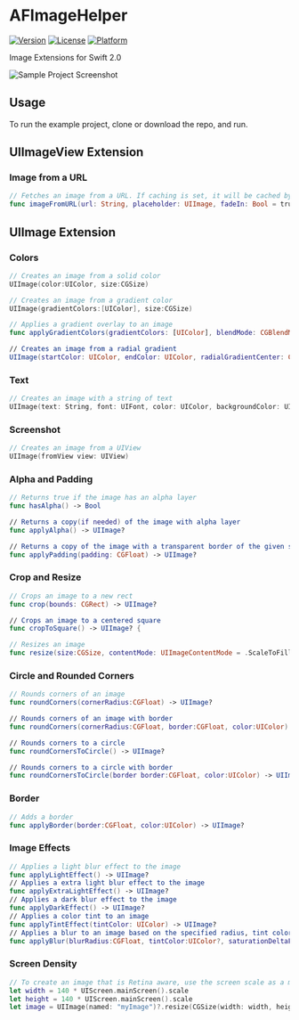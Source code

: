 # AFImageHelper

[![Version](https://img.shields.io/cocoapods/v/AFImageHelper.svg?style=flat)](http://cocoapods.org/pods/AFImageHelper)
[![License](https://img.shields.io/cocoapods/l/AFImageHelper.svg?style=flat)](http://cocoapods.org/pods/AFImageHelper)
[![Platform](https://img.shields.io/cocoapods/p/AFImageHelper.svg?style=flat)](http://cocoapods.org/pods/AFImageHelper)

Image Extensions for Swift 2.0


![Sample Project Screenshot](https://raw.githubusercontent.com/melvitax/AFImageHelper/master/Screenshot.png?raw=true "Sample Project Screenshot")

## Usage

To run the example project, clone or download the repo, and run.


## UIImageView Extension


### Image from a URL
```Swift
// Fetches an image from a URL. If caching is set, it will be cached by NSCache for future queries. The cached image is returned if available, otherise the placeholder is set. When the image is returned, the closure gets called.
func imageFromURL(url: String, placeholder: UIImage, fadeIn: Bool = true, closure: ((image: UIImage?)

```

## UIImage Extension

### Colors
```Swift
// Creates an image from a solid color
UIImage(color:UIColor, size:CGSize)

// Creates an image from a gradient color
UIImage(gradientColors:[UIColor], size:CGSize) 

// Applies a gradient overlay to an image
func applyGradientColors(gradientColors: [UIColor], blendMode: CGBlendMode) -> UIImage 

// Creates an image from a radial gradient
UIImage(startColor: UIColor, endColor: UIColor, radialGradientCenter: CGPoint, radius:Float, size:CGSize)

```

### Text
```Swift
// Creates an image with a string of text
UIImage(text: String, font: UIFont, color: UIColor, backgroundColor: UIColor, size:CGSize, offset: CGPoint)

```

### Screenshot
```Swift
// Creates an image from a UIView 
UIImage(fromView view: UIView)

```


### Alpha and Padding
```Swift
// Returns true if the image has an alpha layer
func hasAlpha() -> Bool

// Returns a copy(if needed) of the image with alpha layer 
func applyAlpha() -> UIImage? 

// Returns a copy of the image with a transparent border of the given size added around its edges
func applyPadding(padding: CGFloat) -> UIImage?

```

### Crop and Resize
```Swift
// Crops an image to a new rect
func crop(bounds: CGRect) -> UIImage?

// Crops an image to a centered square
func cropToSquare() -> UIImage? {

// Resizes an image
func resize(size:CGSize, contentMode: UIImageContentMode = .ScaleToFill) -> UIImage? 

```

### Circle and Rounded Corners
```Swift
// Rounds corners of an image
func roundCorners(cornerRadius:CGFloat) -> UIImage?

// Rounds corners of an image with border
func roundCorners(cornerRadius:CGFloat, border:CGFloat, color:UIColor) -> UIImage?

// Rounds corners to a circle
func roundCornersToCircle() -> UIImage?

// Rounds corners to a circle with border
func roundCornersToCircle(border border:CGFloat, color:UIColor) -> UIImage?

```

### Border
```Swift
// Adds a border
func applyBorder(border:CGFloat, color:UIColor) -> UIImage?

```

### Image Effects
```Swift
// Applies a light blur effect to the image
func applyLightEffect() -> UIImage? 
// Applies a extra light blur effect to the image
func applyExtraLightEffect() -> UIImage? 
// Applies a dark blur effect to the image
func applyDarkEffect() -> UIImage? 
// Applies a color tint to an image
func applyTintEffect(tintColor: UIColor) -> UIImage? 
// Applies a blur to an image based on the specified radius, tint color saturation and mask image
func applyBlur(blurRadius:CGFloat, tintColor:UIColor?, saturationDeltaFactor:CGFloat, maskImage:UIImage? = nil) -> UIImage? 

```

### Screen Density
```Swift
// To create an image that is Retina aware, use the screen scale as a multiplier for your size. You should also use this technique for padding or borders.
let width = 140 * UIScreen.mainScreen().scale
let height = 140 * UIScreen.mainScreen().scale
let image = UIImage(named: "myImage")?.resize(CGSize(width: width, height: height))

```